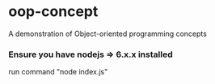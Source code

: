 # oop-concept
A demonstration of  Object-oriented programming  concepts


### Ensure you have nodejs => 6.x.x installed
run command "node index.js"
